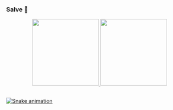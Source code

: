 ### Salve 👋

<div align="center">
  <a href="https://github.com/moabesdras">
  <img height="180em" src="https://github-readme-stats.vercel.app/api?username=moabesdras&show_icons=true&theme=dark&include_all_commits=true&count_private=true"/>
  <img height="180em" src="https://github-readme-stats.vercel.app/api/top-langs/?username=moabesdras&layout=compact&langs_count=7&theme=dark"/>
</div>

##

  ![Snake animation](https://github.com/moabesdras/moabesdras/blob/output/github-contribution-grid-snake.svg)
